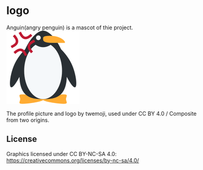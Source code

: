 # logo
Anguin(angry penguin) is a mascot of thie project.  
![logo](./logo192.png)

The profile picture and logo by twemoji, used under CC BY 4.0 / Composite from two origins.

## License
Graphics licensed under CC BY-NC-SA 4.0: https://creativecommons.org/licenses/by-nc-sa/4.0/
